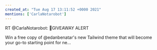 ```yaml
---
created_at: "Tue Aug 17 13:11:52 +0000 2021"
mentions: ['CarlaNotarobot']
---
```


RT @CarlaNotarobot: 🚨GIVEAWAY ALERT

Win a free copy of @edanbenatar's new Tailwind theme that will become your go-to starting point for ne…